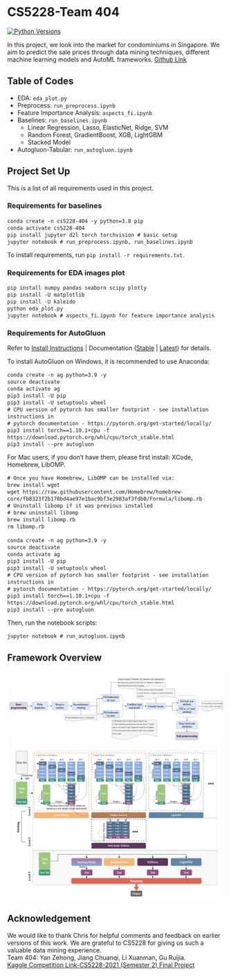 # CS5228-Team 404
[![Python Versions](https://img.shields.io/badge/python-3.8%20%7C%203.9-blue)](https://pypi.org/project/autogluon/)

In this project, we look into the market for condominiums in Singapore. We aim to predict the sale prices through data mining techniques, different machine learning models and AutoML frameworks. [Github Link](https://github.com/YanZehong/CS5228-404)

## Table of Codes
- EDA: `eda_plot.py`  
- Preprocess: `run_preprocess.ipynb`  
- Feature Importance Analysis: `aspects_fi.ipynb`  
- Baselines: `run_baselines.ipynb`  
    * Linear Regression, Lasso, ElasticNet, Ridge, SVM  
    * Random Forest, GradientBoost, XGB, LightGBM  
    * Stacked Model  
- Autogluon-Tabular: `run_autogluon.ipynb`  

## Project Set Up

This is a list of all requirements used in this project.

### Requirements for baselines

```
conda create -n cs5228-404 -y python=3.8 pip
conda activate cs5228-404
pip install jupyter d2l torch torchvision # basic setup
jupyter notebook # run_preprocess.ipynb, run_baselines.ipynb
```

To install requirements, run `pip install -r requirements.txt`.

### Requirements for EDA images plot

```
pip install numpy pandas seaborn scipy plotly
pip install -U matplotlib
pip install -U kaleido
python eda_plot.py
jupyter notebook # aspects_fi.ipynb for feature importance analysis
```

### Requirements for AutoGluon
Refer to [Install Instructions](https://auto.gluon.ai/stable/install.html) | Documentation ([Stable](https://auto.gluon.ai/stable/index.html) | [Latest](https://auto.gluon.ai/dev/index.html)) for details.

To install AutoGluon on Windows, it is recommended to use Anaconda:
```
conda create -n ag python=3.9 -y
source deactivate
conda activate ag
pip3 install -U pip
pip3 install -U setuptools wheel
# CPU version of pytorch has smaller footprint - see installation instructions in
# pytorch documentation - https://pytorch.org/get-started/locally/
pip3 install torch==1.10.1+cpu -f https://download.pytorch.org/whl/cpu/torch_stable.html
pip3 install --pre autogluon
```

For Mac users, if you don’t have them, please first install: XCode, Homebrew, LibOMP.

```
# Once you have Homebrew, LibOMP can be installed via:
brew install wget
wget https://raw.githubusercontent.com/Homebrew/homebrew-core/fb8323f2b170bd4ae97e1bac9bf3e2983af3fdb0/Formula/libomp.rb
# Uninstall libomp if it was previous installed
# brew uninstall libomp
brew install libomp.rb
rm libomp.rb

conda create -n ag python=3.9 -y
source deactivate
conda activate ag
pip3 install -U pip
pip3 install -U setuptools wheel
# CPU version of pytorch has smaller footprint - see installation instructions in
# pytorch documentation - https://pytorch.org/get-started/locally/
pip3 install torch==1.10.1+cpu -f https://download.pytorch.org/whl/cpu/torch_stable.html
pip3 install --pre autogluon
```

Then, run the notebook scripts:
```
jupyter notebook # run_autogluon.ipynb
```

## Framework Overview
![preprocess](https://github.com/YanZehong/CS5228-404/blob/main/images/flowchart.png?raw=true)
![model-framework](https://github.com/YanZehong/CS5228-404/blob/main/images/model_framework.png?raw=true)

## Acknowledgement
We would like to thank Chris for helpful comments and feedback on earlier versions of this work. We are grateful to CS5228 for giving us such a valuable data mining experience.  
Team 404: Yan Zehong, Jiang Chuanqi, Li Xuanman, Gu Ruijia.  
[Kaggle Competition Link-CS5228-2021 (Semester 2) Final Project](https://www.kaggle.com/competitions/cs5228-2021-semester-2-final-project)  